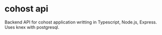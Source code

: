 # cohost api

Backend API for cohost application writting in Typescript, Node.js, Express. Uses knex with postgresql.
